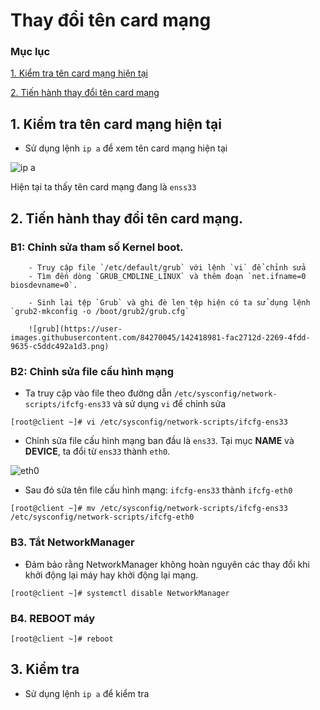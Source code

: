 ﻿# Thay đổi tên card mạng

### Mục lục
[1. Kiểm tra tên card mạng hiện tại](#CardHienTai)

[2. Tiến hành thay đổi tên card mạng](#ThayTenCard)

<a name="CardHienTai"></a>
## 1. Kiểm tra tên card mạng hiện tại
- Sử dụng lệnh `ip a` để xem tên card mạng hiện tại

![ip a](https://user-images.githubusercontent.com/84270045/142417185-7862a848-6b44-40be-af29-6ebdf3cdeb76.png)

 Hiện tại ta thấy tên card mạng đang là `enss33`
 
 <a name="ThayTenCard"></a>
## 2. Tiến hành thay đổi tên card mạng.
  
  ### B1: Chỉnh sửa tham số Kernel boot.
``` 
    - Truy cập file `/etc/default/grub` với lệnh `vi` để chỉnh sửa
    - Tìm đến dòng `GRUB_CMDLINE_LINUX` và thêm đoạn `net.ifname=0 biosdevname=0`. 
```
    
``` 
    - Sinh lại tệp `Grub` và ghi đè len tệp hiện có ta sử dụng lệnh `grub2-mkconfig -o /boot/grub2/grub.cfg`
    
    ![grub](https://user-images.githubusercontent.com/84270045/142418981-fac2712d-2269-4fdd-9635-c5ddc492a1d3.png)
```
### B2: Chỉnh sửa file cấu hình mạng
- Ta truy cập vào file theo đường dẫn `/etc/sysconfig/network-scripts/ifcfg-ens33` và sử dụng `vi` để chỉnh sửa

```
[root@client ~]# vi /etc/sysconfig/network-scripts/ifcfg-ens33
```

- Chỉnh sửa file cấu hình mạng ban đầu là `ens33`. Tại mục **NAME** và **DEVICE**, ta đổi từ `ens33` thành `eth0`.

![eth0](https://user-images.githubusercontent.com/84270045/142419787-83c70370-872a-4a3c-8db6-3277e78d8b62.png)

- Sau đó sửa tên file cấu hình mạng: `ifcfg-ens33` thành `ifcfg-eth0`

```
[root@client ~]# mv /etc/sysconfig/network-scripts/ifcfg-ens33 /etc/sysconfig/network-scripts/ifcfg-eth0
```

### B3. Tắt NetworkManager
- Đảm bảo rằng NetworkManager không hoàn nguyên các thay đổi khi khởi động lại máy hay khởi động lại mạng.

```
[root@client ~]# systemctl disable NetworkManager
```

### B4. REBOOT máy

```
[root@client ~]# reboot
```

## 3. Kiểm tra 
- Sử dụng lệnh `ip a` để kiểm tra

